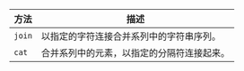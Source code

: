 | 方法         | 描述                                           | 
| ------------ | ---------------------------------------------- |
| `join`       | 以指定的字符连接合并系列中的字符串序列。 |
| `cat`| 合并系列中的元素，以指定的分隔符连接起来。 |
